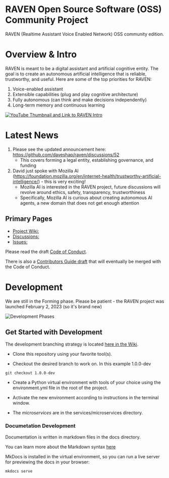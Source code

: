 # RAVEN Open Source Software (OSS) Community Project

RAVEN (Realtime Assistant Voice Enabled Network) OSS community edition.

# Overview & Intro

RAVEN is meant to be a digital assistant and artificial cognitive entity. The goal is to create an autonomous artificial intelligence that is reliable, trustworthy, and useful. Here are some of the top priorities for RAVEN:

1. Voice-enabled assistant
2. Extensible capabilities (plug and play cognitive architecture)
3. Fully autonomous (can think and make decisions independently)
4. Long-term memory and continuous learning

[![YouTube Thumbnail and Link to RAVEN Intro](http://img.youtube.com/vi/EwJ1534Gy6g/0.jpg)](http://www.youtube.com/watch?v=EwJ1534Gy6g "What is RAVEN? Overview, Introduction, and Community Update - Friday, February 3, 2023")

# Latest News

1. Please see the updated announcement here: https://github.com/daveshap/raven/discussions/52
   - This covers forming a legal entity, establishing governance, and funding
2. David just spoke with Mozilla AI (https://foundation.mozilla.org/en/internet-health/trustworthy-artificial-intelligence/) - this is very exciting!
   - Mozilla AI is interested in the RAVEN project, future discussions will revolve around ethics, safety, transparency, trustworthiness
   - Specifically, Mozilla AI is curious about creating autonomous AI agents, a new domain that does not get enough attention

## Primary Pages

- [Project Wiki:](https://github.com/daveshap/raven/wiki)
- [Discussions:]( https://github.com/daveshap/raven/discussions) 
- [Issues:](https://github.com/daveshap/raven/issues)


Please read the draft [Code of Conduct](https://github.com/daveshap/raven/wiki/Code-of-Conduct-(draft)).

There is also a [Contributors Guide draft](https://github.com/daveshap/raven/blob/1.0.0-dev/docs/Contributing.md) that will eventually be merged with the Code of Conduct.

# Development

We are still in the Forming phase. Please be patient - the RAVEN project was launched February 2, 2023 (so it's brand new)

![Development Phases](https://user-images.githubusercontent.com/878550/217951051-62a1784f-96a2-40c8-a2a3-cf48af7bba8f.png)


## Get Started with Development

The development branching strategy is located [here in the Wiki](https://github.com/daveshap/raven/wiki/Development---Branching-Strategy-and-Process-(draft)).


- Clone this repository using your favorite tool(s).

- Checkout the desired branch to work on. In this example 1.0.0-dev

```
git checkout 1.0.0-dev

```

- Create a Python virtual environment with tools of your choice using the environment.yml file in the root of the project.

- Activate the new environment according to instructions in the terminal window.

- The *microservices* are in the services/microservices directory.

### Documetation Development

Documentation is written in markdown files in the docs directory. 

You can learn more about the Markdown syntax [here](https://docs.github.com/en/get-started/writing-on-github/getting-started-with-writing-and-formatting-on-github/about-writing-and-formatting-on-github)

MkDocs is installed in the virtual environment, so you can run a live server for previewing the docs in your browser:

```
mkdocs serve

```
